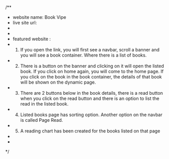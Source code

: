 
/**    
* website name: Book Vipe 
* live site url:
* 
* 
* featured website : 
* 1. If you open the link, you will first see a navbar, scroll a banner and you will see a book container.  Where there is a list of books.  
* 2. There is a button on the banner and clicking on it will open the listed book.  If you click on home again, you will come to the home page.  If you click on the book in the book container, the details of that book will be shown on the dynamic page.  
* 3. There are 2 buttons below in the book details, there is a read button when you click on the read button and there is an option to list the read in the listed book.  
* 4. Listed books page has sorting option.  Another option on the navbar is called Page Read.  
* 5. A reading chart has been created for the books listed on that page
* 
* 
*/
